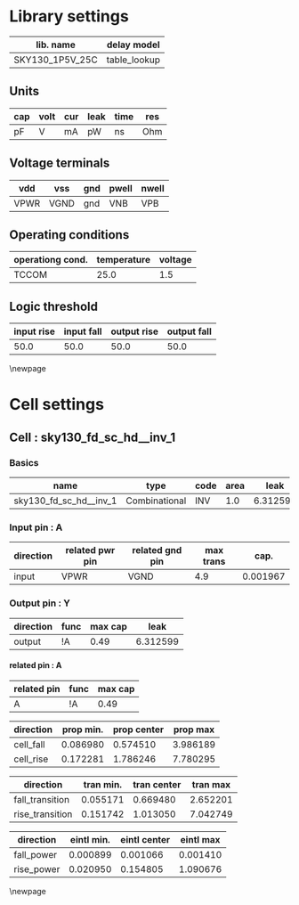 # Library settings 
| lib. name | delay model |
|----|----|
| SKY130_1P5V_25C | table_lookup |

## Units 
| cap | volt | cur | leak | time | res |
|----|----|----|----|----|----|
| pF | V  | mA | pW | ns | Ohm |

## Voltage terminals 
| vdd | vss | gnd | pwell | nwell |
|----|----|----|----|----|
| VPWR | VGND  | gnd | VNB | VPB |

## Operating conditions 
| operationg cond. | temperature | voltage  |
|----|----|----|
| TCCOM | 25.0 | 1.5 |

## Logic threshold 
| input rise | input fall | output rise | output fall |
|----|----|----|----|
| 50.0 | 50.0 | 50.0 | 50.0 |

\newpage 
# Cell settings 
## Cell : sky130_fd_sc_hd__inv_1 
### Basics
| name | type | code | area | leak |
|----|----|----|----|----|
| sky130_fd_sc_hd__inv_1 | Combinational | INV | 1.0 | 6.312599 |

### Input pin : A
| direction | related pwr pin | related gnd pin | max trans | cap. |
|----|----|----|----|----|
| input | VPWR | VGND | 4.9 | 0.001967 |

### Output pin : Y
| direction | func | max cap | leak | 
|----|----|----|----|
| output | !A | 0.49 | 6.312599 |

#### related pin : A
| related pin | func | max cap |
|----|----|----|
|A|!A | 0.49 |

| direction | prop min. | prop center | prop max |
|----|----|----|----|
|cell_fall|0.086980 | 0.574510 | 3.986189 |
|cell_rise|0.172281 | 1.786246 | 7.780295 |

| direction | tran min. | tran center | tran max |
|----|----|----|----|
|fall_transition|0.055171 | 0.669480 | 2.652201 |
|rise_transition|0.151742 | 1.013050 | 7.042749 |

| direction | eintl min. | eintl center | eintl max |
|----|----|----|----|
|fall_power|0.000899 | 0.001066 | 0.001410 |
|rise_power|0.020950 | 0.154805 | 1.090676 |


\newpage 
